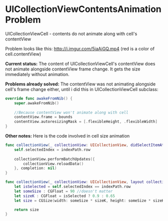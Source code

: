 # UICollectionViewContentsAnimationProblem
UICollectionViewCell - contents do not animate along with cell's contentView

Problem looks like this: http://i.imgur.com/5iaAiGQ.mp4
(red is a color of cell.contentView)

**Current status:**
The content of UICollectionViewCell's contentView does not animate alongside contentView frame change. It gets the size immediately without animation.

**Problems already solved:**
The contentView was not animating alongside cell's frame change either, until i did this in UICollectionViewCell subclass:

```swift
override func awakeFromNib() {
    super.awakeFromNib()
    
    //Because contentView won't animate along with cell
    contentView.frame = bounds
    contentView.autoresizingMask = [.flexibleHeight, .flexibleWidth]
}
```

**Other notes:**
Here is the code involved in cell size animation
```swift
func collectionView(_ collectionView: UICollectionView, didSelectItemAt indexPath: IndexPath) {
    self.selectedIndex = indexPath.row
    
    collectionView.performBatchUpdates({
        collectionView.reloadData() 
    }, completion: nil)
}

func collectionView(_ collectionView: UICollectionView, layout collectionViewLayout: UICollectionViewLayout, sizeForItemAt indexPath: IndexPath) -> CGSize {
    let isSelected = self.selectedIndex == indexPath.row
    let someSize : CGFloat = 90 //doesn't matter
    let sizeK : CGFloat = isSelected ? 0.9 : 0.65
    let size = CGSize(width: someSize * sizeK, height: someSize * sizeK)

    return size
}
```
